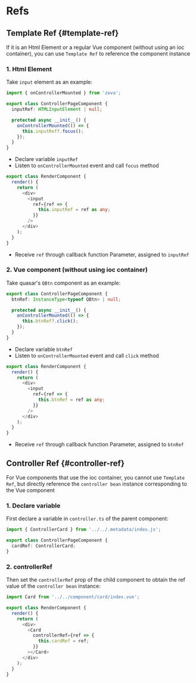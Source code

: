 # Refs

## Template Ref {#template-ref}

If it is an Html Element or a regular Vue component (without using an ioc container), you can use `Template Ref` to reference the component instance

### 1. Html Element

Take `input` element as an example:

```typescript
import { onControllerMounted } from 'zova';

export class ControllerPageComponent {
  inputRef: HTMLInputElement | null;

  protected async __init__() {
    onControllerMounted(() => {
      this.inputRef?.focus();
    });
  }
}
```

- Declare variable `inputRef`
- Listen to `onControllerMounted` event and call `focus` method

```typescript
export class RenderComponent {
  render() {
    return (
      <div>
        <input
          ref={ref => {
            this.inputRef = ref as any;
          }}
        />
      </div>
    );
  }
}
```

- Receive `ref` through callback function Parameter, assigned to `inputRef`

### 2. Vue component (without using ioc container)

Take quasar's `QBtn` component as an example:

```typescript
export class ControllerPageComponent {
  btnRef: InstanceType<typeof QBtn> | null;

  protected async __init__() {
    onControllerMounted(() => {
      this.btnRef?.click();
    });
  }
}
```

- Declare variable `btnRef`
- Listen to `onControllerMounted` event and call `click` method

```typescript
export class RenderComponent {
  render() {
    return (
      <div>
        <input
          ref={ref => {
            this.btnRef = ref as any;
          }}
        />
      </div>
    );
  }
}
```

- Receive `ref` through callback function Parameter, assigned to `btnRef`

## Controller Ref {#controller-ref}

For Vue components that use the ioc container, you cannot use `Template Ref`, but directly reference the `controller bean` instance corresponding to the Vue component

### 1. Declare variable

First declare a variable in `controller.ts` of the parent component:

```typescript
import { ControllerCard } from '../../.metadata/index.js';

export class ControllerPageComponent {
  cardRef: ControllerCard;
}
```

### 2. controllerRef

Then set the `controllerRef` prop of the child component to obtain the ref value of the `controller bean` instance:

```typescript
import Card from '../../component/card/index.vue';

export class RenderComponent {
  render() {
    return (
      <div>
        <Card
          controllerRef={ref => {
            this.cardRef = ref;
          }}
        ></Card>
      </div>
    );
  }
}
```
